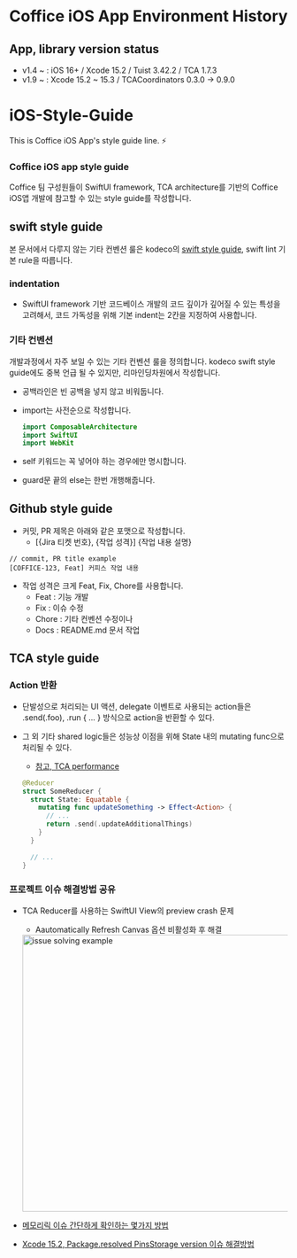 # Coffice iOS App Environment History

## App, library version status
- v1.4 ~ : iOS 16+ / Xcode 15.2 / Tuist 3.42.2 / TCA 1.7.3
- v1.9 ~ : Xcode 15.2 ~ 15.3 / TCACoordinators 0.3.0 -> 0.9.0




# iOS-Style-Guide

This is Coffice iOS App's style guide line. ⚡️


### Coffice iOS app style guide

Coffice 팀 구성원들이 SwiftUI framework, TCA architecture를 기반의 Coffice iOS앱 개발에 참고할 수 있는 style guide를 작성합니다.



## swift style guide

본 문서에서 다루지 않는 기타 컨벤션 룰은 kodeco의 [swift style guide](https://github.com/kodecocodes/swift-style-guide), swift lint 기본 rule을 따릅니다.


### indentation

- SwiftUI framework 기반 코드베이스 개발의 코드 깊이가 깊어질 수 있는 특성을 고려해서, 코드 가독성을 위해 기본 indent는 2칸을 지정하여 사용합니다.


### 기타 컨벤션

개발과정에서 자주 보일 수 있는 기타 컨벤션 룰을 정의합니다. kodeco swift style guide에도 중복 언급 될 수 있지만, 리마인딩차원에서 작성합니다.

- 공백라인은 빈 공백을 넣지 않고 비워둡니다.

- import는 사전순으로 작성합니다.

  ```swift
  import ComposableArchitecture
  import SwiftUI
  import WebKit
  ```

- self 키워드는 꼭 넣어야 하는 경우에만 명시합니다.

- guard문 끝의 else는 한번 개행해줍니다.


## Github style guide

- 커밋, PR 제목은 아래와 같은 포맷으로 작성합니다.
  - [{Jira 티켓 번호}, {작업 성격}] {작업 내용 설명}
```
// commit, PR title example
[COFFICE-123, Feat] 커피스 작업 내용
```
  - 작업 성격은 크게 Feat, Fix, Chore를 사용합니다.
    - Feat : 기능 개발
    - Fix : 이슈 수정
    - Chore : 기타 컨벤션 수정이나
    - Docs : README.md 문서 작업



## TCA style guide

### Action 반환

- 단발성으로 처리되는 UI 액션, delegate 이벤트로 사용되는 action들은 .send(.foo), .run { ... } 방식으로 action을 반환할 수 있다. 

- 그 외 기타 shared logic들은 성능상 이점을 위해 State 내의 mutating func으로 처리될 수 있다.
  - [참고, TCA performance](https://pointfreeco.github.io/swift-composable-architecture/main/documentation/composablearchitecture/performance/)

  ```swift
  @Reducer
  struct SomeReducer {
    struct State: Equatable {
      mutating func updateSomething -> Effect<Action> {
        // ...
        return .send(.updateAdditionalThings)
      }
    }
    
    // ...
  }
  ```



### 프로젝트 이슈 해결방법 공유

- TCA Reducer를 사용하는 SwiftUI View의 preview crash 문제
  - Aautomatically Refresh Canvas 옵션 비활성화 후 해결

  <img width="500" alt="issue solving example" src="https://github.com/applebuddy/SeminarMemo/assets/4410021/77e4aedd-b957-445f-8456-0563bca54fbb">

- [메모리릭 이슈 간단하게 확인하는 몇가지 방법](https://0urtrees.tistory.com/420)
- [Xcode 15.2, Package.resolved PinsStorage version 이슈 해결방법](https://0urtrees.tistory.com/419)
